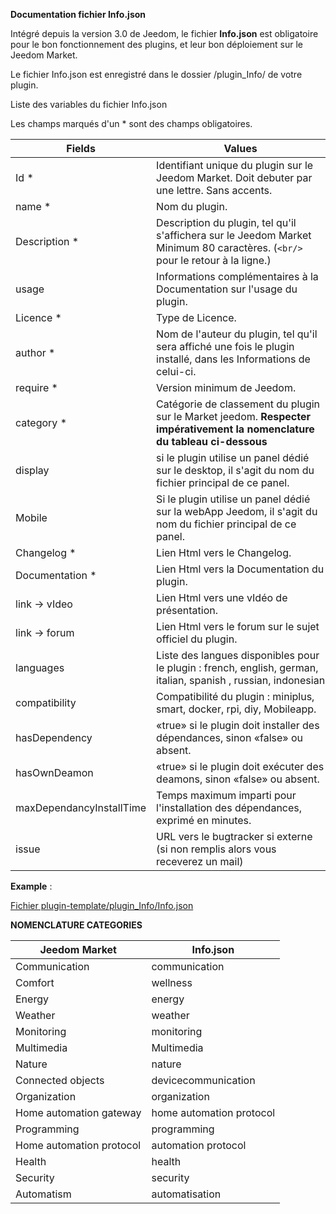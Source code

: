 **Documentation fichier Info.json**

Intégré depuis la version 3.0 de Jeedom, le fichier **Info.json** est obligatoire pour le bon fonctionnement des plugins, et leur bon déploiement sur le Jeedom Market.

Le fichier Info.json est enregistré dans le dossier /plugin_Info/ de votre plugin.

Liste des variables du fichier Info.json

Les champs marqués d'un * sont des champs obligatoires.

Fields                   | Values                                                                                                                   |
------------------------ | ------------------------------------------------------------------------------------------------------------------------- |
Id *                     | Identifiant unique du plugin sur le Jeedom Market. Doit debuter par une lettre. Sans accents.                             |
name *                   | Nom du plugin.                                                                                                            |
Description *            | Description du plugin, tel qu'il s'affichera sur le Jeedom Market Minimum 80 caractères. (`<br/>` pour le retour à la ligne.)                                  |                                                                                     |
usage                    | Informations complémentaires à la Documentation sur l'usage du plugin.                                                    |
Licence *                | Type de Licence.                                                                                                          |
author *                 | Nom de l'auteur du plugin, tel qu'il sera affiché une fois le plugin installé, dans les Informations de celui-ci.         |
require *                | Version minimum de Jeedom.                                                                                                |
category *               | Catégorie de classement du plugin sur le Market jeedom. **Respecter impérativement la nomenclature du tableau ci-dessous** |
display                  | si le plugin utilise un panel dédié sur le desktop, il s'agit du nom du fichier principal de ce panel.                    |
Mobile                   | Si le plugin utilise un panel dédié sur la webApp Jeedom, il s'agit du nom du fichier principal de ce panel.   |
Changelog *              | Lien Html vers le Changelog.                                                                                              |
Documentation *          | Lien Html vers la Documentation du plugin.                                                                                |
link -> vIdeo               | Lien Html vers une vIdéo de présentation.                                                                                 |
link -> forum               | Lien Html vers le forum sur le sujet officiel du plugin.                                                                  |
languages                | Liste des langues disponibles pour le plugin : french, english, german, italian, spanish , russian, indonesian            |
compatibility            | Compatibilité du plugin : miniplus, smart, docker, rpi, diy, Mobileapp.                                                   |
hasDependency            | «true» si le plugin doit installer des dépendances, sinon «false» ou absent.                                              |
hasOwnDeamon             | «true» si le plugin doit exécuter des deamons, sinon «false» ou absent.                                                   |
maxDependancyInstallTime | Temps maximum imparti pour l'installation des dépendances, exprimé en minutes.                                            |
issue                    | URL vers le bugtracker si externe (si non remplis alors vous receverez un mail)

**Example** :

[Fichier plugin-template/plugin_Info/Info.json](https://github.com/jeedom/plugin-template/blob/master/plugin_Info/Info.json)




**NOMENCLATURE CATEGORIES**

Jeedom Market         | Info.json               |
--------------------- | ----------------------- |
Communication         | communication           |
Comfort               | wellness                |
Energy               | energy                  |
Weather                 | weather                 |
Monitoring            | monitoring              |
Multimedia            | Multimedia              |
Nature                | nature                  |
Connected objects      | devicecommunication     |
Organization          | organization            |
Home automation gateway  | home automation protocol|
Programming         | programming             |
Home automation protocol   | automation protocol     |
Health                 | health                  |
Security              | security                |
Automatism           | automatisation          |


   


  


  


  

    


   




